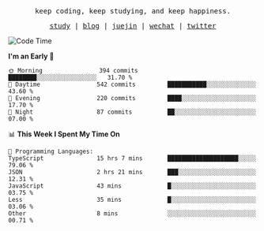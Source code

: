<p align="center">
  <samp>
    <span>keep coding, keep studying, and keep happiness.</span>
  </samp>
</p>

<p align="center">
  <samp>
    <a href="https://github.com/ouduidui/fe-study">study</a> |
    <a href="https://deweyou.me">blog</a>  |
    <a href="https://juejin.cn/user/4309700183594366">juejin</a> |
    <a href="https://user-images.githubusercontent.com/54696834/165071004-6509e3f2-90c3-448c-9d92-3da42b0c2021.jpeg">wechat</a> |
    <a href="https://twitter.com/ouduidui">twitter</a>
  </samp>
</p>

<!--START_SECTION:waka-->
![Code Time](http://img.shields.io/badge/Code%20Time-4%2C432%20hrs%2046%20mins-blue)

**I'm an Early 🐤** 

```text
🌞 Morning                394 commits         ████████░░░░░░░░░░░░░░░░░   31.70 % 
🌆 Daytime                542 commits         ███████████░░░░░░░░░░░░░░   43.60 % 
🌃 Evening                220 commits         ████░░░░░░░░░░░░░░░░░░░░░   17.70 % 
🌙 Night                  87 commits          ██░░░░░░░░░░░░░░░░░░░░░░░   07.00 % 
```


📊 **This Week I Spent My Time On** 

```text
💬 Programming Languages: 
TypeScript               15 hrs 7 mins       ████████████████████░░░░░   79.06 % 
JSON                     2 hrs 21 mins       ███░░░░░░░░░░░░░░░░░░░░░░   12.31 % 
JavaScript               43 mins             █░░░░░░░░░░░░░░░░░░░░░░░░   03.75 % 
Less                     35 mins             █░░░░░░░░░░░░░░░░░░░░░░░░   03.06 % 
Other                    8 mins              ░░░░░░░░░░░░░░░░░░░░░░░░░   00.71 % 
```


<!--END_SECTION:waka-->
